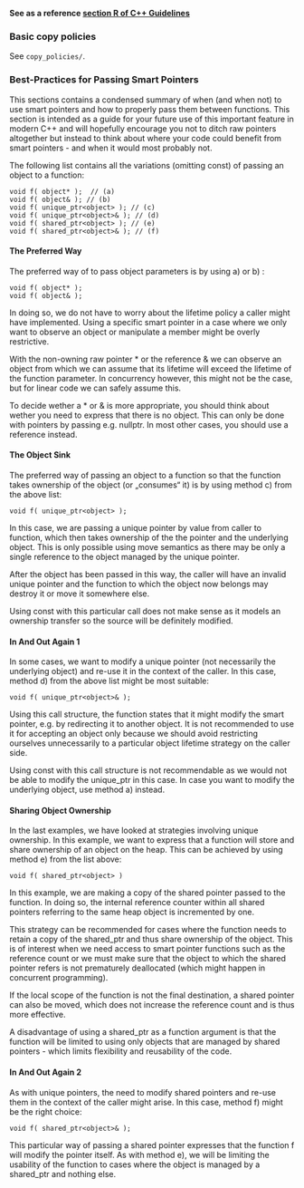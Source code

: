 **See as a reference [section R of C++ Guidelines](https://github.com/isocpp/CppCoreGuidelines/blob/master/CppCoreGuidelines.md#S-resource)**

### Basic copy policies
See `copy_policies/`.

### Best-Practices for Passing Smart Pointers
This sections contains a condensed summary of when (and when not) to use smart pointers and how to properly pass them between functions. This section is intended as a guide for your future use of this important feature in modern C++ and will hopefully encourage you not to ditch raw pointers altogether but instead to think about where your code could benefit from smart pointers - and when it would most probably not.

The following list contains all the variations (omitting const) of passing an object to a function:
```
void f( object* );  // (a)
void f( object& ); // (b)
void f( unique_ptr<object> ); // (c)
void f( unique_ptr<object>& ); // (d)
void f( shared_ptr<object> ); // (e)
void f( shared_ptr<object>& ); // (f)
```
#### The Preferred Way
The preferred way of to pass object parameters is by using a) or b) :
```
void f( object* );             
void f( object& );
```
In doing so, we do not have to worry about the lifetime policy a caller might have implemented. Using a specific smart pointer in a case where we only want to observe an object or manipulate a member might be overly restrictive.

With the non-owning raw pointer * or the reference & we can observe an object from which we can assume that its lifetime will exceed the lifetime of the function parameter. In concurrency however, this might not be the case, but for linear code we can safely assume this.

To decide wether a * or & is more appropriate, you should think about wether you need to express that there is no object. This can only be done with pointers by passing e.g. nullptr. In most other cases, you should use a reference instead.

#### The Object Sink
The preferred way of passing an object to a function so that the function takes ownership of the object (or „consumes“ it) is by using method c) from the above list:
```
void f( unique_ptr<object> );
```
In this case, we are passing a unique pointer by value from caller to function, which then takes ownership of the the pointer and the underlying object. This is only possible using move semantics as there may be only a single reference to the object managed by the unique pointer.

After the object has been passed in this way, the caller will have an invalid unique pointer and the function to which the object now belongs may destroy it or move it somewhere else.

Using const with this particular call does not make sense as it models an ownership transfer so the source will be definitely modified.

#### In And Out Again 1
In some cases, we want to modify a unique pointer (not necessarily the underlying object) and re-use it in the context of the caller. In this case, method d) from the above list might be most suitable:
```
void f( unique_ptr<object>& );
```
Using this call structure, the function states that it might modify the smart pointer, e.g. by redirecting it to another object. It is not recommended to use it for accepting an object only because we should avoid restricting ourselves unnecessarily to a particular object lifetime strategy on the caller side.

Using const with this call structure is not recommendable as we would not be able to modify the unique_ptr in this case. In case you want to modify the underlying object, use method a) instead.

#### Sharing Object Ownership
In the last examples, we have looked at strategies involving unique ownership. In this example, we want to express that a function will store and share ownership of an object on the heap. This can be achieved by using method e) from the list above:
```
void f( shared_ptr<object> )
```
In this example, we are making a copy of the shared pointer passed to the function. In doing so, the internal reference counter within all shared pointers referring to the same heap object is incremented by one.

This strategy can be recommended for cases where the function needs to retain a copy of the shared_ptr and thus share ownership of the object. This is of interest when we need access to smart pointer functions such as the reference count or we must make sure that the object to which the shared pointer refers is not prematurely deallocated (which might happen in concurrent programming).

If the local scope of the function is not the final destination, a shared pointer can also be moved, which does not increase the reference count and is thus more effective.

A disadvantage of using a shared_ptr as a function argument is that the function will be limited to using only objects that are managed by shared pointers - which limits flexibility and reusability of the code.

#### In And Out Again 2
As with unique pointers, the need to modify shared pointers and re-use them in the context of the caller might arise. In this case, method f) might be the right choice:
```
void f( shared_ptr<object>& );
```
This particular way of passing a shared pointer expresses that the function f will modify the pointer itself. As with method e), we will be limiting the usability of the function to cases where the object is managed by a shared_ptr and nothing else.
